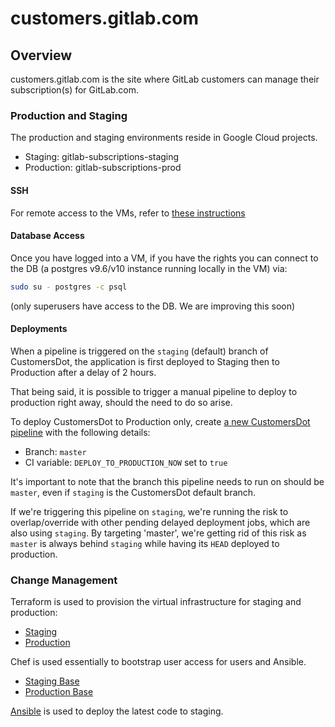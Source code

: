 # customers.gitlab.com

## Overview
customers.gitlab.com is the site where GitLab customers can manage
their subscription(s) for GitLab.com.

### Production and Staging
The production and staging environments reside in Google Cloud projects.
* Staging: gitlab-subscriptions-staging
* Production: gitlab-subscriptions-prod

#### SSH
For remote access to the VMs, refer to
[these instructions](https://gitlab.com/gitlab-org/customers-gitlab-com/-/blob/staging/doc/testing/staging.md#ssh-config)

#### Database Access
Once you have logged into a VM, if you have the rights you can connect to the
DB (a postgres v9.6/v10 instance running locally in the VM) via:
```bash
sudo su - postgres -c psql
```

(only superusers have access to the DB. We are improving this soon)

#### Deployments

When a pipeline is triggered on the `staging` (default) branch of CustomersDot,
the application is first deployed to Staging then to Production after a delay of 2 hours.

That being said, it is possible to trigger a manual pipeline to deploy to
production right away, should the need to do so arise.

To deploy CustomersDot to Production only, create [a new CustomersDot pipeline](https://gitlab.com/gitlab-org/customers-gitlab-com/-/pipelines/new) with the following details:
- Branch: `master`
- CI variable: `DEPLOY_TO_PRODUCTION_NOW` set to `true`

It's important to note that the branch this pipeline needs to run on should be `master`, even if `staging` is the CustomersDot default branch.

If we're triggering this pipeline on `staging`, we're running the risk to overlap/override with other pending delayed deployment jobs, which are also using `staging`. By targeting 'master', we're getting rid of this risk as `master` is always behind `staging` while having its `HEAD` deployed to production.

### Change Management
Terraform is used to provision the virtual infrastructure for staging and
production:
* [Staging](https://ops.gitlab.net/gitlab-com/gl-infra/config-mgmt/-/tree/master/environments/stgsub)
* [Production](https://ops.gitlab.net/gitlab-com/gl-infra/config-mgmt/-/tree/master/environments/prdsub)

Chef is used essentially to bootstrap user access for users and Ansible.
* [Staging Base](https://gitlab.com/gitlab-com/gl-infra/chef-repo/-/blob/master/roles/stgsub-base.json)
* [Production Base](https://gitlab.com/gitlab-com/gl-infra/chef-repo/-/blob/master/roles/prdsub-base.json)

[Ansible](https://gitlab.com/gitlab-com/gl-infra/customersdot-ansible-poc/) is used to deploy the latest code to staging.
